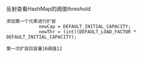 反射查看HashMap的阈值threshold

```
添加第一个元素进行扩容
            newCap = DEFAULT_INITIAL_CAPACITY;
            newThr = (int)(DEFAULT_LOAD_FACTOR * DEFAULT_INITIAL_CAPACITY);

第一次扩容后容量16阈值12
```
